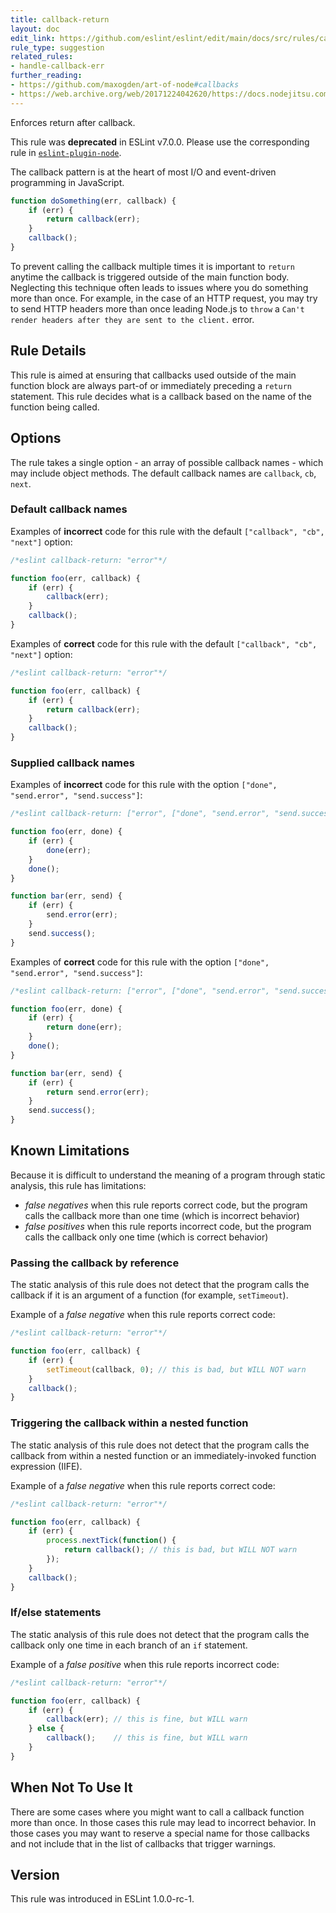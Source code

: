 ```yaml
---
title: callback-return
layout: doc
edit_link: https://github.com/eslint/eslint/edit/main/docs/src/rules/callback-return.md
rule_type: suggestion
related_rules:
- handle-callback-err
further_reading:
- https://github.com/maxogden/art-of-node#callbacks
- https://web.archive.org/web/20171224042620/https://docs.nodejitsu.com/articles/errors/what-are-the-error-conventions/
---
```


Enforces return after callback.

This rule was **deprecated** in ESLint v7.0.0. Please use the corresponding rule in [`eslint-plugin-node`](https://github.com/mysticatea/eslint-plugin-node).

The callback pattern is at the heart of most I/O and event-driven programming
 in JavaScript.

```js
function doSomething(err, callback) {
    if (err) {
        return callback(err);
    }
    callback();
}
```

To prevent calling the callback multiple times it is important to `return` anytime the callback is triggered outside
 of the main function body. Neglecting this technique often leads to issues where you do something more than once.
 For example, in the case of an HTTP request, you may try to send HTTP headers more than once leading Node.js to `throw`
 a `Can't render headers after they are sent to the client.` error.

## Rule Details

This rule is aimed at ensuring that callbacks used outside of the main function block are always part-of or immediately
preceding a `return` statement. This rule decides what is a callback based on the name of the function being called.

## Options

The rule takes a single option - an array of possible callback names - which may include object methods. The default callback names are `callback`, `cb`, `next`.

### Default callback names

Examples of **incorrect** code for this rule with the default `["callback", "cb", "next"]` option:

```js
/*eslint callback-return: "error"*/

function foo(err, callback) {
    if (err) {
        callback(err);
    }
    callback();
}
```

Examples of **correct** code for this rule with the default `["callback", "cb", "next"]` option:

```js
/*eslint callback-return: "error"*/

function foo(err, callback) {
    if (err) {
        return callback(err);
    }
    callback();
}
```

### Supplied callback names

Examples of **incorrect** code for this rule with the option `["done", "send.error", "send.success"]`:

```js
/*eslint callback-return: ["error", ["done", "send.error", "send.success"]]*/

function foo(err, done) {
    if (err) {
        done(err);
    }
    done();
}

function bar(err, send) {
    if (err) {
        send.error(err);
    }
    send.success();
}
```

Examples of **correct** code for this rule with the option `["done", "send.error", "send.success"]`:

```js
/*eslint callback-return: ["error", ["done", "send.error", "send.success"]]*/

function foo(err, done) {
    if (err) {
        return done(err);
    }
    done();
}

function bar(err, send) {
    if (err) {
        return send.error(err);
    }
    send.success();
}
```

## Known Limitations

Because it is difficult to understand the meaning of a program through static analysis, this rule has limitations:

* *false negatives* when this rule reports correct code, but the program calls the callback more than one time (which is incorrect behavior)
* *false positives* when this rule reports incorrect code, but the program calls the callback only one time (which is correct behavior)

### Passing the callback by reference

The static analysis of this rule does not detect that the program calls the callback if it is an argument of a function (for example,  `setTimeout`).

Example of a *false negative* when this rule reports correct code:

```js
/*eslint callback-return: "error"*/

function foo(err, callback) {
    if (err) {
        setTimeout(callback, 0); // this is bad, but WILL NOT warn
    }
    callback();
}
```

### Triggering the callback within a nested function

The static analysis of this rule does not detect that the program calls the callback from within a nested function or an immediately-invoked function expression (IIFE).

Example of a *false negative* when this rule reports correct code:

```js
/*eslint callback-return: "error"*/

function foo(err, callback) {
    if (err) {
        process.nextTick(function() {
            return callback(); // this is bad, but WILL NOT warn
        });
    }
    callback();
}
```

### If/else statements

The static analysis of this rule does not detect that the program calls the callback only one time in each branch of an `if` statement.

Example of a *false positive* when this rule reports incorrect code:

```js
/*eslint callback-return: "error"*/

function foo(err, callback) {
    if (err) {
        callback(err); // this is fine, but WILL warn
    } else {
        callback();    // this is fine, but WILL warn
    }
}
```

## When Not To Use It

There are some cases where you might want to call a callback function more than once. In those cases this rule
 may lead to incorrect behavior. In those cases you may want to reserve a special name for those callbacks and
 not include that in the list of callbacks that trigger warnings.

## Version

This rule was introduced in ESLint 1.0.0-rc-1.
